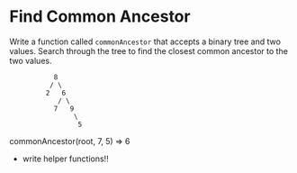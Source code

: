 # Find Common Ancestor

Write a function called `commonAncestor` that accepts a binary tree and two values.
Search through the tree to find the closest common ancestor to the two values.


               8
              / \
             2   6
                / \
               7   9
                    \
                     5

commonAncestor(root, 7, 5) => 6

- write helper functions!!